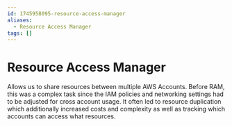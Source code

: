 ```yaml
---
id: 1745958095-resource-access-manager
aliases:
  - Resource Access Manager
tags: []
---
```


# Resource Access Manager

Allows us to share resources between multiple AWS Accounts.
Before RAM, this was a complex task since the IAM policies and networking settings had to be adjusted for cross account usage. It often led to resource duplication which additionally increased costs and complexity as well as tracking which accounts can access what resources.

